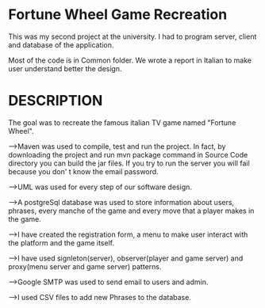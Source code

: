 # Fortune Wheel Game Recreation

This was my second project at the university. I had to program server, client and database of the application.

Most of the code is in Common folder.
We wrote a report in Italian to make user understand better the design.

# DESCRIPTION

The goal was to recreate the famous italian TV game named "Fortune Wheel".


-->Maven was used to compile, test and run the project. In fact, by downloading the project and run mvn package command in Source Code directory you can build the jar files. If you try to run the server you will fail because you don' t know the email password.

-->UML was used for every step of our software design.

-->A postgreSql database was used to store information about users, phrases, every manche of the game and every move that a player makes in the game.

-->I have created the registration form, a menu to make user interact with the platform and the game itself.

-->I have used signleton(server), observer(player and game server) and proxy(menu server and game server) patterns.

-->Google SMTP was used to send email to users and admin.

-->I used CSV files to add new Phrases to the database.

